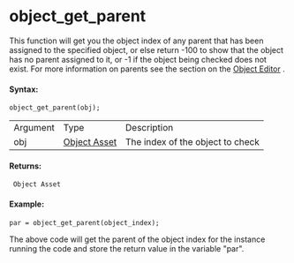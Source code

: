 # object_get_parent

This function will get you the object index of any parent that has been
assigned to the specified object, or else return -100 to show that the
object has no parent assigned to it, or -1 if the object being checked
does not exist. For more information on parents see the section on the
[Object Editor](../../../../The_Asset_Editors/Objects) .

#### Syntax:

``` gml
object_get_parent(obj);
```

|          |                                                                |                                  |
|----------|----------------------------------------------------------------|----------------------------------|
| Argument | Type                                                           | Description                      |
| obj      |  [Object Asset](../../../../../The_Asset_Editors/Objects)  | The index of the object to check |

#### Returns:

``` gml
 Object Asset
```

#### Example:

``` gml
par = object_get_parent(object_index);
```

The above code will get the parent of the object index for the instance
running the code and store the return value in the variable "par".
